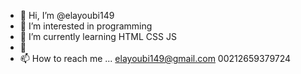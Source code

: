 - 👋 Hi, I’m @elayoubi149
- 👀 I’m interested in programming
- 🌱 I’m currently learning HTML CSS JS 
- 💞️ 
- 📫 How to reach me ...
elayoubi149@gmail.com
00212659379724

<!---
elayoubi149/elayoubi149 is a ✨ special ✨ repository because its `README.md` (this file) appears on your GitHub profile.
You can click the Preview link to take a look at your changes.
--->
